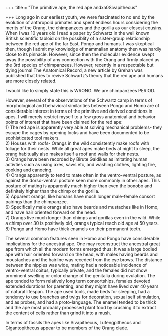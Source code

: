 +++
title = "The primitive ape, the red ape andxa0Sivapithecus"

+++
Long ago in our earliest youth, we were fascinated to no end by the
evolution of anthropoid primates and spent endless hours considering the
merits of the Orang, the chimpanzees and the gorilla as our closest
cousins. When I was 10 years old I read a paper by Schwartz in the well
known British scientific tabloid on the possiblity of a sister-group
relationship between the red ape of the far East, Pongo and humans. I
was skeptical then, though I admit my knowledge of mammalian anatomy
then was hardly close to its pinnacle. However, since then the molecular
evidence swept away the possibility of any connection with the Orang and
firmly placed as the 3rd species of chimpanzees. However, recently in a
respectable but dying journal The Anatomical Record, a new article by
Grehan was published that tries to revive Schwartz’s theory that the red
ape and humans are more closely related.

I would like to simply state this is WRONG. We are chimpanzees PERIOD.

However, several of the observations of the Schwartz camp in terms of
morphological and behavioral similarities between Pongo and Homo are of
considerable interest in terms of the primitive and derived conditions
in apes. I will merely restrict myself to a few gross anatomical and
behavior points of interest that have been claimed for the red ape:  
1\) The red ape is apparently very able at solving mechanical problems-
they escape the cages by opening locks and have been documented to be
sophisticated tool makers.  
2\) Houses with roofs- Orangs in the wild consistently make roofs with
foliage for their nests. While all great apes make beds at night to
sleep, the orang habitually also makes itself a roof and walls for their
nests.  
3\) Orangs have been recorded by Birute Galdikas as imitating human
activties such as using axes, saws etc, and washing clothes, lighting
fire, cooking and canoeing.  
4\) Orangs apparently to tend to mate often in the ventro-ventral
posture, as against the dorso-ventral posture seen more commonly in
other apes. This posture of mating is apparently much higher than even
the bonobo and definitely higher than the chimp or the gorilla.  
5\) Apparent orangs, like humans have much longer male-female consort
pairings than the chimpanzee.  
6\) Specifically male orangs also have beards and mustaches like in
Homo, and have hair oriented forward on the head.  
7\) Orangs live much longer than chimps and gorillas even in the wild.
While a chimp over 30 is positively old, orangs typical reach old age at
50 years.  
8\) Pongo and Homo have thick enamels on their permanent teeth.

The several common features seen in Homo and Pongo have considerable
implications for the ancestral ape. One may reconstruct the ancestral
great ape from which all the modern forms emerged thus: It was a large
bodied ape with hair oriented forward on the head, with males having
beards and moustaches and the hairline was receded from the eye brows.
The distance between the nipples was wide, mating had a noticeable
incidence of ventro-ventral coitus, typically private, and the females
did not show prominent swelling or color change of the genitalia during
ovulation. The ape tended to form relatively long term consortships,
females devoted extended durations for parenting, and they might have
lived over 40 years of natural lifespan. The ape used tools, made beds
for sleeping, had a tendency to use branches and twigs for decoration,
sexual self stimulation, and as probes, and had a proto-language. The
enamel tended to be thick and the ape most probably processed plant food
by crushing it to extract the content of cells rather than grind it into
a mush.

In terms of fossils the apes like Sivapithecus, Lufengpithecus and
Gigantopithecus appear to be members of the Orang clade.
